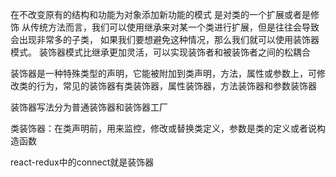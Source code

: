 在不改变原有的结构和功能为对象添加新功能的模式
是对类的一个扩展或者是修饰
从传统方法而言，我们可以使用继承来对某一个类进行扩展，但是往往会导致会出现非常多的子类，
如果我们要想避免这种情况，那么我们就可以使用装饰器模式。
装饰器模式比继承更加灵活，可以实现装饰者和被装饰者之间的松耦合

装饰器是一种特殊类型的声明，它能被附加到类声明，方法，属性或参数上，可修改类的行为，常见的装饰器有类装饰器，属性装饰器，方法装饰器和参数装饰器

装饰器写法分为普通装饰器和装饰器工厂

类装饰器：在类声明前，用来监控，修改或替换类定义，参数是类的定义或者说构造函数

react-redux中的connect就是装饰器
